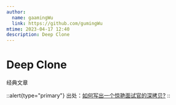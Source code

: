 ```yaml
---
author:
  name: gaamingWu
  link: https://github.com/gumingWu
mtime: 2023-04-17 12:40
description: Deep Clone
---
```


# Deep Clone

经典文章

::alert{type="primary"}
出处：[如何写出一个惊艳面试官的深拷贝?](https://juejin.cn/post/6844903929705136141)
::

